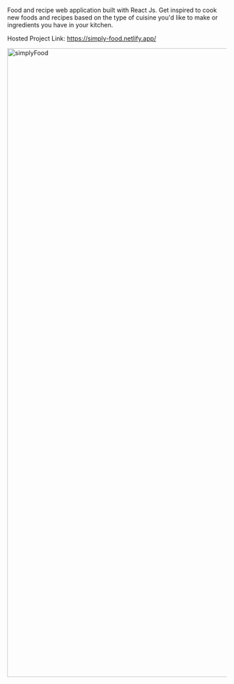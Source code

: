 Food and recipe web application built with React Js.  Get inspired to cook new foods and recipes based on the type of cuisine you'd like to make or ingredients you have in your kitchen.

Hosted Project Link:
https://simply-food.netlify.app/

<img width="1440" alt="simplyFood" src="https://user-images.githubusercontent.com/80290101/129258519-c064f0cb-f2fe-483b-bc53-88e7dd836e6a.png">

